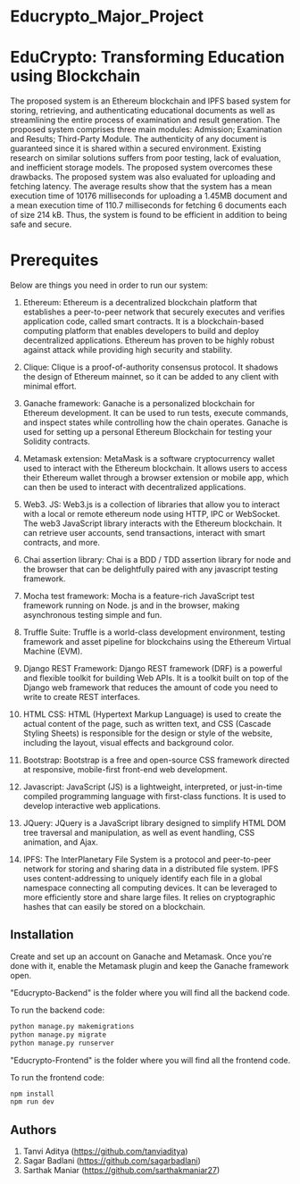 # Educrypto_Major_Project

# EduCrypto: Transforming Education using Blockchain

The proposed system is an Ethereum blockchain and IPFS based system for storing, retrieving, and authenticating educational documents as well as streamlining the entire process of examination and result generation. The proposed system comprises three main modules: Admission; Examination and Results; Third-Party Module. The authenticity of any document is guaranteed since it is shared within a secured environment. Existing research on similar solutions suffers from poor testing, lack of evaluation, and inefficient storage models. The proposed system overcomes these drawbacks. The proposed system was also evaluated for uploading and fetching latency. The average results show that the system has a mean execution time of 10176 milliseconds for uploading a 1.45MB document and a mean execution time of 110.7 milliseconds for fetching 6 documents each of size 214 kB. Thus, the system is found to be efficient in addition to being safe and secure.

# Prerequites
Below are things you need in order to run our system:

1. Ethereum: Ethereum is a decentralized blockchain platform that establishes a peer-to-peer network that securely executes and verifies application code, called smart contracts. It is a blockchain-based computing platform that enables developers to build and deploy decentralized applications. Ethereum has proven to be highly robust against attack while providing high security and stability.

2. Clique: Clique is a proof-of-authority consensus protocol. It shadows the design of Ethereum mainnet, so it can be added to any client with minimal effort.

3. Ganache framework: Ganache is a personalized blockchain for Ethereum development. It can be used to run tests, execute commands, and inspect states while controlling how the chain operates. Ganache is used for setting up a personal Ethereum Blockchain for testing your Solidity contracts.

4. Metamask extension: MetaMask is a software cryptocurrency wallet used to interact with the Ethereum blockchain. It allows users to access their Ethereum wallet through a browser extension or mobile app, which can then be used to interact with decentralized applications.

5. Web3. JS: Web3.js is a collection of libraries that allow you to interact with a local or remote ethereum node using HTTP, IPC or WebSocket. The web3 JavaScript library interacts with the Ethereum blockchain. It can retrieve user accounts, send transactions, interact with smart contracts, and more.

6. Chai assertion library: Chai is a BDD / TDD assertion library for node and the browser that can be delightfully paired with any javascript testing framework. 

7. Mocha test framework: Mocha is a feature-rich JavaScript test framework running on Node. js and in the browser, making asynchronous testing simple and fun.

8. Truffle Suite: Truffle is a world-class development environment, testing framework and asset pipeline for blockchains using the Ethereum Virtual Machine (EVM).

9. Django REST Framework: Django REST framework (DRF) is a powerful and flexible toolkit for building Web APIs. It is a toolkit built on top of the Django web framework that reduces the amount of code you need to write to create REST interfaces.

10. HTML CSS: HTML (Hypertext Markup Language) is used to create the actual content of the page, such as written text, and CSS (Cascade Styling Sheets) is responsible for the design or style of the website, including the layout, visual effects and background color.

11. Bootstrap: Bootstrap is a free and open-source CSS framework directed at responsive, mobile-first front-end web development.

12. Javascript: JavaScript (JS) is a lightweight, interpreted, or just-in-time compiled programming language with first-class functions. It is used to develop interactive web applications.

13. JQuery: JQuery is a JavaScript library designed to simplify HTML DOM tree traversal and manipulation, as well as event handling, CSS animation, and Ajax. 

14. IPFS: The InterPlanetary File System is a protocol and peer-to-peer network for storing and sharing data in a distributed file system. IPFS uses content-addressing to uniquely identify each file in a global namespace connecting all computing devices. It can be leveraged to more efficiently store and share large files. It relies on cryptographic hashes that can easily be stored on a blockchain.


## Installation

Create and set up an account on Ganache and Metamask. Once you're done with it, enable the Metamask plugin and keep the Ganache framework open.




"Educrypto-Backend" is the folder where you will find all the backend code.

To run the backend code:
```bash
python manage.py makemigrations
python manage.py migrate
python manage.py runserver
```


"Educrypto-Frontend" is the folder where you will find all the frontend code.

To run the frontend code:
```bash
npm install
npm run dev
```

## Authors

1. Tanvi Aditya (https://github.com/tanviaditya)
2. Sagar Badlani (https://github.com/sagarbadlani)
3. Sarthak Maniar (https://github.com/sarthakmaniar27)

